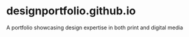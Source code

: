 # designportfolio.github.io
A portfolio showcasing design expertise in both print and digital media
